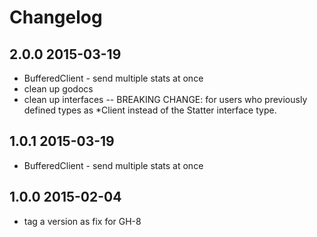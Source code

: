 Changelog
=========

## 2.0.0 2015-03-19
*   BufferedClient - send multiple stats at once
*   clean up godocs
*   clean up interfaces -- BREAKING CHANGE: for users who previously defined
    types as *Client instead of the Statter interface type.

## 1.0.1 2015-03-19
*   BufferedClient - send multiple stats at once

## 1.0.0 2015-02-04
*   tag a version as fix for GH-8
